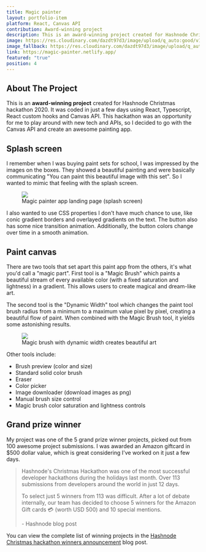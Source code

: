 ```yaml
---
title: Magic painter
layout: portfolio-item
platform: React, Canvas API
contribution: Award-winning project
description: This is an award-winning project created for Hashnode Christmas hackathon 2020. It was coded in just a few days using React, Typescript, React custom hooks and Canvas API. This hackathon was an opportunity for me to play around with new tech and APIs, so I decided to go with the Canvas API and create an awesome painting app.
image: https://res.cloudinary.com/dazdt97d3/image/upload/q_auto:good/v1611414690/work/magic-painter.webp
image_fallback: https://res.cloudinary.com/dazdt97d3/image/upload/q_auto:good/v1611414690/work/magic-painter.jpg
link: https://magic-painter.netlify.app/
featured: "true"
position: 4
---
```


<article class="block block--text">

<div class="project__headingWrapper">
<h2 class="title--secondary project__heading">About The Project</h2>
</div>

<p>This is an <strong>award-winning project</strong> created for Hashnode Christmas hackathon 2020. It was coded in just a few days using React, Typescript, React custom hooks and Canvas API. This hackathon was an opportunity for me to play around with new tech and APIs, so I decided to go with the Canvas API and create an awesome painting app.</p>

</article>

<article class="block block--text">

<div class="project__headingWrapper">
<h2 class="title--secondary project__heading">Splash screen</h2>
</div>
<p>I remember when I was buying paint sets for school, I was impressed by the images on the boxes. They showed a beautiful painting and were basically communicating "You can paint this beautiful image with this set". So I wanted to mimic that feeling with the splash screen.</p>
</article>

<figure class="block block--image">
<img  
    class="lazyload block__image"
    loading="lazy"
src="https://res.cloudinary.com/dazdt97d3/image/upload/q_auto:low/v1546683551/devstar/placeholder.png"
data-src="https://res.cloudinary.com/dazdt97d3/image/upload/q_auto:good/v1611415417/work/
splash.jpg" />
<figcaption>Magic painter app landing page (splash screen)</figcaption>
</figure>

<article class="block block--text">
<p>I also wanted to use CSS properties I don't have much chance to use, like conic gradient borders and overlayed gradients on the text. The button also has some nice transition animation. Additionally, the button colors change over time in a smooth animation.</p>
</article>

<article class="block block--text">

<div class="project__headingWrapper">
<h2 class="title--secondary project__heading">Paint canvas</h2>
</div>
<p>There are two tools that set apart this paint app from the others, it's what you'd call a "magic part". First tool is a "Magic Brush" which paints a beautiful stream of every available color (with a fixed saturation and lightness) in a gradient. This allows users to create magical and dream-like art.</p>

<p>
The second tool is the "Dynamic Width" tool which changes the paint tool brush radius from a minimum to a maximum value pixel by pixel, creating a beautiful flow of paint. When combined with the Magic Brush tool, it yields some astonishing results.
</p>

</article>

<figure class="block block--image">
<img  
    class="lazyload block__image"
    loading="lazy"
src="https://res.cloudinary.com/dazdt97d3/image/upload/q_auto:low/v1546683551/devstar/placeholder.png"
data-src="https://res.cloudinary.com/dazdt97d3/image/upload/q_auto:good/v1611415417/work/
magic.gif" />
<figcaption>Magic brush with dynamic width creates beautiful art</figcaption>
</figure>

<article class="block block--text">
<p>Other tools include:</p>
<ul>
<li>
Brush preview (color and size)
</li>
<li>
Standard solid color brush
</li>
<li>
Eraser
</li>
<li>
Color picker
</li>
<li>
Image downloader (download images as png)
</li>
<li>
Manual brush size control
</li>
<li>
Magic brush color saturation and lightness controls
</li>
</ul>
</article>

<article class="block block--text">

<div class="project__headingWrapper">
<h2 class="title--secondary project__heading">Grand prize winner</h2>
</div>
<p>My project was one of the 5 grand prize winner projects, picked out from 100 awesome project submissions. I was awarded an Amazon giftcard in $500 dollar value, which is great considering I've worked on it just a few days.</p>
</article>

<blockquote class="blockquote--default blockquote block">
<div class="blockquote__wrapper">
<div class="blockquote__text blockquote__text--default">
Hashnode's Christmas Hackathon was one of the most successful developer hackathons during the holidays last month. Over 113 submissions from developers around the world in just 12 days.

To select just 5 winners from 113 was difficult. After a lot of debate internally, our team has decided to choose 5 winners for the Amazon Gift cards 💳 (worth USD 500) and 10 special mentions.
</div>
<div class="blockquote__author blockquote__author--default">- Hashnode blog post</div>
</div>
</blockquote>

<article class="block block--text">
<p>
You can view the complete list of winning projects in the <a href="https://townhall.hashnode.com/hashnode-christmas-hackathon-winners">Hashnode Christmas hackathon winners announcement</a> blog post.</p>
</article>
